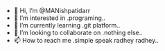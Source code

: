 - 👋 Hi, I’m @MANishpatidarr
- 👀 I’m interested in .programing..
- 🌱 I’m currently learning .git platform..
- 💞️ I’m looking to collaborate on .nothing else..
- 📫 How to reach me .simple speak radhey radhey..

<!---
MANishpatidarr/MANishpatidarr is a ✨ special ✨ repository because its `README.md` (this file) appears on your GitHub profile.
You can click the Preview link to take a look at your changes.
--->
